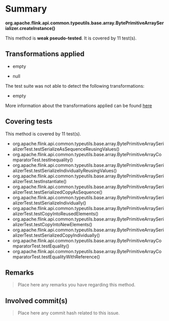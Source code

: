 # Summary
**org.apache.flink.api.common.typeutils.base.array.BytePrimitiveArraySerializer.createInstance()**

This method is **weak pseudo-tested**.
It is covered by 11 test(s). 


## Transformations applied

- empty

- null


The test suite was not able to detect the following transformations:
 * empty 


More information about the transformations applied can be found [here](https://github.com/STAMP-project/pitest-descartes)

## Covering tests
This method is covered by 11 test(s).
* org.apache.flink.api.common.typeutils.base.array.BytePrimitiveArraySerializerTest.testSerializeAsSequenceReusingValues()
* org.apache.flink.api.common.typeutils.base.array.BytePrimitiveArrayComparatorTest.testInequality()
* org.apache.flink.api.common.typeutils.base.array.BytePrimitiveArraySerializerTest.testSerializeIndividuallyReusingValues()
* org.apache.flink.api.common.typeutils.base.array.BytePrimitiveArraySerializerTest.testInstantiate()
* org.apache.flink.api.common.typeutils.base.array.BytePrimitiveArraySerializerTest.testSerializedCopyAsSequence()
* org.apache.flink.api.common.typeutils.base.array.BytePrimitiveArraySerializerTest.testSerializeIndividually()
* org.apache.flink.api.common.typeutils.base.array.BytePrimitiveArraySerializerTest.testCopyIntoReusedElements()
* org.apache.flink.api.common.typeutils.base.array.BytePrimitiveArraySerializerTest.testCopyIntoNewElements()
* org.apache.flink.api.common.typeutils.base.array.BytePrimitiveArraySerializerTest.testSerializedCopyIndividually()
* org.apache.flink.api.common.typeutils.base.array.BytePrimitiveArrayComparatorTest.testEquality()
* org.apache.flink.api.common.typeutils.base.array.BytePrimitiveArrayComparatorTest.testEqualityWithReference()


## Remarks
> Place here any remarks you have regarding this method.

## Involved commit(s)

> Place here any commit hash related to this issue.
